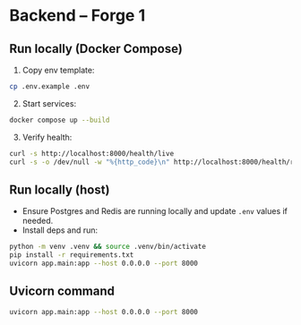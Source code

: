 # Backend – Forge 1

## Run locally (Docker Compose)

1. Copy env template:

```bash
cp .env.example .env
```

2. Start services:

```bash
docker compose up --build
```

3. Verify health:

```bash
curl -s http://localhost:8000/health/live
curl -s -o /dev/null -w "%{http_code}\n" http://localhost:8000/health/ready
```

## Run locally (host)

- Ensure Postgres and Redis are running locally and update `.env` values if needed.
- Install deps and run:

```bash
python -m venv .venv && source .venv/bin/activate
pip install -r requirements.txt
uvicorn app.main:app --host 0.0.0.0 --port 8000
```

## Uvicorn command

```bash
uvicorn app.main:app --host 0.0.0.0 --port 8000
```
